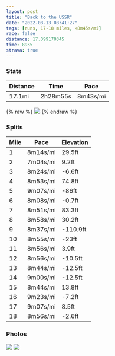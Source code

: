 ```yaml
---
layout: post
title: "Back to the USSR"
date: "2022-08-13 08:41:27"
tags: [runs, 17-18 miles, <8m45s/mi]
race: false
distance: 17.099170345
time: 8935
strava: true
---
```


### Stats

| Distance | Time | Pace |
|----------|------|------|
|17.1mi|2h28m55s|8m43s/mi|

{% raw %}
<img src='https://maps.googleapis.com/maps/api/staticmap?maptype=roadmap&path=enc:oawwFtgsbM\aBKi@`@c@HqCn@RBsBv@eDCk@Rw@lAo@xBiBJaAc@{@n@Q?[^c@YOB_@OMpAoCOyBdBgCdA{BzEHpCw@\DDn@lDLRtAzAXlC]vBeApAOxBz@h@t@C|@hACRr@t@@Dj@hCw@rDRvBq@fAb@tB[|BmApB@~@JbAdA_@Cd@Yl@L\f@Oj@l@fAKNhAl@~QnAhAmE`BhCnBz@hCWlEgBlB`AlFZz@d@h@|@jBFd@U~@f@`A?jAhDjJxJxIvGfCr@vDjEbCfArBdBtEvAtEzC^~@~CtCjCp@`@XjBdBlCtDV_DzAwBXsCd@y@TgBjBiIr@[`AN~@cB`CmB~JwCvB{AjD}@jAy@rBiC~DoCpDYzFoBbDqBtEeB`G_DpDgAfB_A`AkAhCQfC}BlB{@`D]dCcAbEj@\eBJ}BWm@PQvBoAxI{CzAiCZOQm@Zc@DRlAQtD}AhCmDTK~Al@nC}@dDOrAb@hCF`@w@bAWx@cBxH{@l@g@xAwEfAKdC{AdAGrAcClC_B`@eEn@oCNr@v@JAT^LxFmAPq@zC}Ax@gAdDeAr@yAlD_Ax@uAbDw@x@aBfC}@|AuBtAEvDeEd@{A?}AdB}@lEAz@[PLX`BhG_Av@sASzBZpBfExCxCbDlBv@~CZfHa@jCfArBdCbClAKb@d@R]XnAJbB`B`BtChCpG|@pAtB~A|@FfA[vA{AfAqIlByBpAoDdBqB|@g@vGRvC_@n@W`BoC|A_AlAQbFz@pCa@dBbA|AZr@pAx@P^dAOS`Au@d@gAAw@hBc@j@k@|G_Bp@P`LmCnBLHoAWwEr@}@`^uDjI]fGwAdHm@l@OHa@lAjBdDA|FeB~AGv@e@jH]vEu@rBaAbG_A`ANfA]xBCjBm@rDMb@a@fENrAg@hKyAnED|BgA|ABrAm@lBZ~EcBpCUtAPvDgAF\R]hC[JUzARjEWfBq@|BHbAg@lCEtB}@rGPpGgB~Eb@xBBbCy@hAG~@ZbIsAtGO~AVdCq@pEp@zAE|@g@dDSjE?zDu@pCNbEy@[iEPm@nB?f\iEbBN~HoBhRsBdAYPeAn@y@?gAdAUjX|PV_@M_Bt@_@nBTV|@`@ZjASj@tDjEAhAVBlH^vEMnAf@nDXzHQ~N~ClWEz@hBt[nAv]XrEf@xB[q@_AwLw@oNCgEsBu^{CkY@wM[oM&key=AIzaSyC1MId7bFpkLXNAaYhBSTb8jLyiSqzbDtM&size=800x800&markers=color:yellow|label:S|40.7556,-73.99563&markers=color:green|label:F|40.575030000000034,-73.9631099999999'>
{% endraw %}

### Splits

| Mile | Pace | Elevation |
|------|------|-----------|
|1|8m14s/mi|29.5ft|
|2|7m04s/mi|9.2ft|
|3|8m24s/mi|-6.6ft|
|4|8m53s/mi|74.8ft|
|5|9m07s/mi|-86ft|
|6|8m08s/mi|-0.7ft|
|7|8m51s/mi|83.3ft|
|8|8m58s/mi|30.2ft|
|9|8m37s/mi|-110.9ft|
|10|8m55s/mi|-23ft|
|11|8m56s/mi|3.9ft|
|12|8m56s/mi|-10.5ft|
|13|8m44s/mi|-12.5ft|
|14|9m00s/mi|-12.5ft|
|15|8m44s/mi|13.8ft|
|16|9m23s/mi|-7.2ft|
|17|9m07s/mi|8.5ft|
|18|8m56s/mi|-2.6ft|

### Photos
<img src='https://dgtzuqphqg23d.cloudfront.net/89HX7uL8MwQFJX3zetKUcUWe0YU_Da00dyOxeRgpU8c-576x768.jpg'>

<img src='https://dgtzuqphqg23d.cloudfront.net/st4P_NOTEMT92_mST2aI6qbgqhL9AVNXtFgCpLh7U54-576x768.jpg'>
